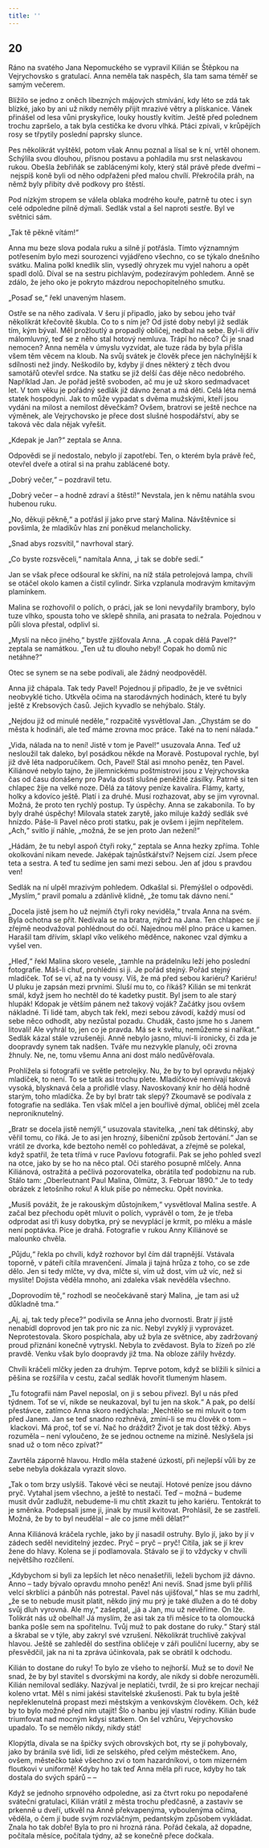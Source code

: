 ```yaml
---
title: ''
---
```


## 20

Ráno na svatého Jana Nepomuckého se vypravil Kilián se Štěpkou na Vejrychovsko s gratulací. Anna neměla tak naspěch, šla tam sama téměř se samým večerem.

Blížilo se jedno z oněch líbezných májových stmívání, kdy léto se zdá tak blízké, jako by ani už nikdy neměly přijít mrazivé větry a plískanice. Vánek přinášel od lesa vůni pryskyřice, louky houstly kvítím. Ještě před polednem trochu zapršelo, a tak byla cestička ke dvoru vlhká. Ptáci zpívali, v krůpějích rosy se třpytily poslední paprsky slunce.

Pes několikrát vyštěkl, potom však Annu poznal a lísal se k ní, vrtěl ohonem. Schýlila svou dlouhou, přísnou postavu a pohladila mu srst nelaskavou rukou. Obešla žebřiňák se zablácenými koly, který stál právě přede dveřmi – nejspíš koně byli od něho odpřaženi před malou chvílí. Překročila práh, na němž byly přibity dvě podkovy pro štěstí.

Pod nízkým stropem se válela oblaka modrého kouře, patrně tu otec i syn celé odpoledne pilně dýmali. Sedlák vstal a šel naproti sestře. Byl ve světnici sám.

„Tak tě pěkně vítám!“

Anna mu beze slova podala ruku a silně jí potřásla. Tímto významným potřesením bylo mezi sourozenci vyjádřeno všechno, co se týkalo dnešního svátku. Malina polkl knedlík slin, vysedlý ohryzek mu vyjel nahoru a opět spadl dolů. Díval se na sestru pichlavým, podezíravým pohledem. Anně se zdálo, že jeho oko je pokryto mázdrou nepochopitelného smutku.

„Posaď se,“ řekl unaveným hlasem.

Ostře se na něho zadívala. V šeru jí připadlo, jako by sebou jeho tvář několikrát křečovitě škubla. Co to s ním je? Od jisté doby nebyl již sedlák tím, kým býval. Měl prožloutlý a propadlý obličej, nedbal na sebe. Byl-li dřív málomluvný, teď se z něho stal hotový nemluva. Trápí ho něco? Či je snad nemocen? Anna neměla v úmyslu vyzvídat, ale tuze ráda by byla přišla všem těm věcem na kloub. Na svůj svátek je člověk přece jen náchylnější k sdílnosti než jindy. Neškodilo by, kdyby jí dnes některý z těch dvou samotářů otevřel srdce. Na statku se již delší čas děje něco nedobrého. Například Jan. Je pořád ještě svoboden, ač mu je už skoro sedmadvacet let. V tom věku je pořádný sedlák již dávno ženat a má děti. Celá léta nemá statek hospodyni. Jak to může vypadat s dvěma mužskými, kteří jsou vydáni na milost a nemilost děvečkám? Ovšem, bratrovi se ještě nechce na výměnek, ale Vejrychovsko je přece dost slušné hospodářství, aby se taková věc dala nějak vyřešit.

„Kdepak je Jan?“ zeptala se Anna.

Odpovědi se jí nedostalo, nebylo jí zapotřebí. Ten, o kterém byla právě řeč, otevřel dveře a otíral si na prahu zablácené boty.

„Dobrý večer,“ – pozdravil tetu.

„Dobrý večer – a hodně zdraví a štěstí!“ Nevstala, jen k němu natáhla svou hubenou ruku.

„No, děkuji pěkně,“ a potřásl jí jako prve starý Malina. Návštěvnice si povšimla, že mladíkův hlas zní poněkud melancholicky.

„Snad abys rozsvítil,“ navrhoval starý.

„Co byste rozsvěceli,“ namítala Anna, „i tak se dobře sedí.“

Jan se však přece odšoural ke skříni, na níž stála petrolejová lampa, chvíli se otáčel okolo kamen a čistil cylindr. Sirka vzplanula modravým kmitavým plamínkem.

Malina se rozhovořil o polích, o práci, jak se loni nevydařily brambory, bylo tuze vlhko, spousta toho ve sklepě shnila, ani prasata to nežrala. Pojednou v půli slova přestal, odplivl si.

„Myslí na něco jiného,“ bystře zjišťovala Anna. „A copak dělá Pavel?“ zeptala se namátkou. „Ten už tu dlouho nebyl! Copak ho domů nic netáhne?“

Otec se synem se na sebe podívali, ale žádný neodpověděl.

Anna již chápala. Tak tedy Pavel! Pojednou jí připadlo, že je ve světnici neobvyklé ticho. Utkvěla očima na starodávných hodinách, které tu byly ještě z Krebsových časů. Jejich kyvadlo se nehýbalo. Stály.

„Nejdou již od minulé neděle,“ rozpačitě vysvětloval Jan. „Chystám se do města k hodináři, ale teď máme zrovna moc práce. Také na to není nálada.“

„Vida, nálada na to není! Jistě v tom je Pavel!“ usuzovala Anna. Teď už nesloužil tak daleko, byl posádkou někde na Moravě. Postupoval rychle, byl již dvě léta nadporučíkem. Och, Pavel! Stál asi mnoho peněz, ten Pavel. Kiliánové nebylo tajno, že jilemnickému poštmistrovi jsou z Vejrychovska čas od času donášeny pro Pavla dosti slušné peněžité zásilky. Patrně si ten chlapec žije na velké noze. Dělá za tátovy peníze kavalíra. Flámy, karty, holky a kdovíco ještě. Platí i za druhé. Musí rozhazovat, aby se jim vyrovnal. Možná, že proto ten rychlý postup. Ty úspěchy. Anna se zakabonila. To by byly drahé úspěchy! Milovala statek zarytě, jako miluje každý sedlák své hnízdo. Páše-li Pavel něco proti statku, pak je ovšem i jejím nepřítelem. „Ach,“ svitlo jí náhle, „možná, že se jen proto Jan nežení!“

„Hádám, že tu nebyl aspoň čtyři roky,“ zeptala se Anna hezky zpříma. Tohle okolkování nikam nevede. Jaképak tajnůstkářství? Nejsem cizí. Jsem přece teta a sestra. A teď tu sedíme jen sami mezi sebou. Jen ať jdou s pravdou ven!

Sedlák na ní ulpěl mrazivým pohledem. Odkašlal si. Přemýšlel o odpovědi. „Myslím,“ pravil pomalu a zdánlivě klidně, „že tomu tak dávno není.“

„Docela jistě jsem ho už nejmíň čtyři roky neviděla,“ trvala Anna na svém. Byla ochotna se přít. Nedívala se na bratra, nýbrž na Jana. Ten chlapec se jí zřejmě neodvažoval pohlédnout do očí. Najednou měl plno práce u kamen. Harašil tam dřívím, sklapl víko velikého měděnce, nakonec vzal dýmku a vyšel ven.

„Hleď,“ řekl Malina skoro vesele, „tamhle na prádelníku leží jeho poslední fotografie. Máš-li chuť, prohlédni si ji. Je pořád stejný. Pořád stejný mladíček. Toť se ví, až na ty vousy. Víš, že má před sebou kariéru? Kariéru! U pluku je zapsán mezi prvními. Sluší mu to, co říkáš? Kilián se mi tenkrát smál, když jsem ho nechtěl do té kadetky pustit. Byl jsem to ale starý hlupák! Kdopak je větším pánem než takový voják? Začátky jsou ovšem nákladné. Ti lidé tam, abych tak řekl, mezi sebou závodí, každý musí od sebe něco odhodit, aby nezůstal pozadu. Chudák, často jsme ho s Janem litovali! Ale vyhrál to, jen co je pravda. Má se k světu, nemůžeme si naříkat.“ Sedlák kázal stále vzrušeněji. Anně nebylo jasno, mluví-li ironicky, či zda je doopravdy synem tak nadšen. Tváře mu nezvykle planuly, oči zrovna žhnuly. Ne, ne, tomu všemu Anna ani dost málo nedůvěřovala.

Prohlížela si fotografii ve světle petrolejky. Nu, že by to byl opravdu nějaký mladíček, to není. To se tatík asi trochu plete. Mladíčkové nemívají taková vysoká, blysknavá čela a prořidlé vlasy. Navoskovaný knír ho dělá hodně starým, toho mladíčka. Že by byl bratr tak slepý? Zkoumavě se podívala z fotografie na sedláka. Ten však mlčel a jen bouřlivě dýmal, obličej měl zcela neproniknutelný.

„Bratr se docela jistě nemýlí,“ usuzovala stavitelka, „není tak dětinský, aby věřil tomu, co říká. Je to asi jen hrozný, šibeniční způsob žertování.“ Jan se vrátil ze dvorka, kde beztoho neměl co pohledávat, a zřejmě se polekal, když spatřil, že teta třímá v ruce Pavlovu fotografii. Pak se jeho pohled svezl na otce, jako by se ho na něco ptal. Oči starého posupně mlčely. Anna Kiliánová, ostražitá a pečlivá pozorovatelka, obrátila teď podobiznu na rub. Stálo tam: „Oberleutnant Paul Malina, Olmütz, 3. Februar 1890.“ Je to tedy obrázek z letošního roku! A kluk píše po německu. Opět novinka.

„Musíš povážit, že je rakouským důstojníkem,“ vysvětloval Malina sestře. A začal bez přechodu opět mluvit o polích, vyprávěl o tom, že je třeba odprodat asi tři kusy dobytka, prý se nevyplácí je krmit, po mléku a másle není poptávka. Píce je drahá. Fotografie v rukou Anny Kiliánové se malounko chvěla.

„Půjdu,“ řekla po chvíli, když rozhovor byl čím dál trapnější. Vstávala toporně, v páteři cítila mravenčení. Jímala ji tajná hrůza z toho, co se zde dělo. Jen si tedy mlčte, vy dva, mlčte si, vím už dost, vím už víc, než si myslíte! Dojista věděla mnoho, ani zdaleka však nevěděla všechno.

„Doprovodím tě,“ rozhodl se neočekávaně starý Malina, „je tam asi už důkladně tma.“

„Aj, aj, tak tedy přece?“ podivila se Anna jeho dvornosti. Bratr jí jistě nenabídl doprovod jen tak pro nic za nic. Nebyl zvyklý ji vyprovázet. Neprotestovala. Skoro pospíchala, aby už byla ze světnice, aby zadržovaný proud přiznání konečně vytryskl. Nebyla to zvědavost. Byla to žízeň po zlé pravdě. Venku však bylo doopravdy již tma. Na obloze zářily hvězdy.

Chvíli kráčeli mlčky jeden za druhým. Teprve potom, když se blížili k silnici a pěšina se rozšířila v cestu, začal sedlák hovořit tlumeným hlasem.

„Tu fotografii nám Pavel neposlal, on ji s sebou přivezl. Byl u nás před týdnem. Toť se ví, nikde se neukazoval, byl tu jen na skok.“ A pak, po delší přestávce, zatímco Anna skoro nedýchala: „Nechtělo se mi mluvit o tom před Janem. Jan se teď snadno rozhněvá, zmíní-li se mu člověk o tom – klackovi. Má proč, toť se ví. Nač ho dráždit? Život je tak dost těžký. Abys rozuměla – není vyloučeno, že se jednou octneme na mizině. Neslyšela jsi snad už o tom něco zpívat?“

Zavrtěla záporně hlavou. Hrdlo měla stažené úzkostí, při nejlepší vůli by ze sebe nebyla dokázala vyrazit slovo.

„Tak o tom brzy uslyšíš. Takové věci se neutají. Hotové peníze jsou dávno pryč. Vytahal jsem všechno, a ještě to nestačí. Teď – možná – budeme musit dvůr zadlužit, nebudeme-li mu chtít zkazit tu jeho kariéru. Tentokrát to je směnka. Podepsali jsme ji, jinak by musil kvitovat. Prohlásil, že se zastřelí. Možná, že by to byl neudělal – ale co jsme měli dělat?“

Anna Kiliánová kráčela rychle, jako by jí nasadil ostruhy. Bylo jí, jako by jí v zádech seděl neviditelný jezdec. Pryč – pryč – pryč! Cítila, jak se jí krev žene do hlavy. Kolena se jí podlamovala. Stávalo se jí to vždycky v chvíli největšího rozčilení.

„Kdybychom si byli za lepších let něco nenašetřili, leželi bychom již dávno. Anno – tady bývalo opravdu mnoho peněz! Ani nevíš. Snad jsme byli příliš velcí skrblíci a pánbůh nás potrestal. Pavel nás ujišťoval,“ hlas se mu zadrhl, „že se to nebude musit platit, někdo jiný mu prý je také dlužen a do té doby svůj dluh vyrovná. Ale my,“ zašeptal, „já a Jan, mu už nevěříme. On lže. Tolikrát nás už obelhal! Já myslím, že asi tak za tři měsíce to ta olomoucká banka pošle sem na spořitelnu. Tvůj muž to pak dostane do ruky.“ Starý stál a škrabal se v týle, aby zakryl své vzrušení. Několikrát truchlivě zakýval hlavou. Ještě se zahleděl do sestřina obličeje v záři pouliční lucerny, aby se přesvědčil, jak na ni ta zpráva účinkovala, pak se obrátil k odchodu.

Kilián to dostane do ruky! To bylo ze všeho to nejhorší. Muž se to doví! Ne snad, že by byl stavitel s dvorskými na kordy, ale nikdy si dobře nerozuměli. Kilián nemiloval sedláky. Nazýval je neplatiči, tvrdil, že si pro krejcar nechají koleno vrtat. Měl s nimi jakési stavitelské zkušenosti. Pak tu byla ještě nepřeklenutelná propast mezi městským a venkovským člověkem. Och, kéž by to bylo možné před ním utajit! Šlo o hanbu její vlastní rodiny. Kilián bude triumfovat nad mocným kdysi statkem. On šel vzhůru, Vejrychovsko upadalo. To se nemělo nikdy, nikdy stát!

Klopýtla, dívala se na špičky svých obrovských bot, rty se jí pohybovaly, jako by bránila své lidi, lidi ze selského, před celým městečkem. Ano, ovšem, městečko také všechno zví o tom hazardníkovi, o tom mizerném floutkovi v uniformě! Kdyby ho tak teď Anna měla při ruce, kdyby ho tak dostala do svých spárů – –

Když se jednoho srpnového odpoledne, asi za čtvrt roku po nepodařené sváteční gratulaci, Kilián vrátil z města trochu předčasně, a zastaviv se prkenně u dveří, utkvěl na Anně překvapenýma, vyboulenýma očima, věděla, o čem jí bude svým rozvláčným, pedantským způsobem vykládat. Znala ho tak dobře! Byla to pro ni hrozná rána. Pořád čekala, až dopadne, počítala měsíce, počítala týdny, až se konečně přece dočkala.
